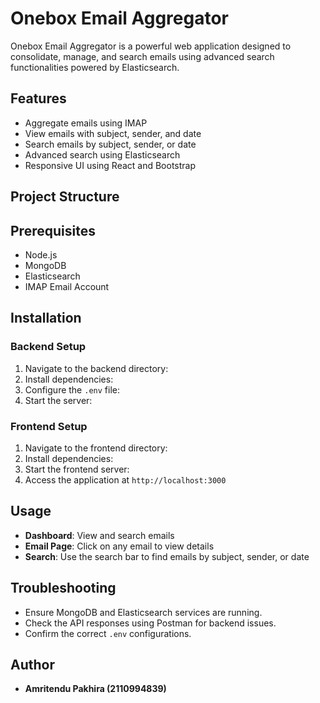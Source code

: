 # Onebox Email Aggregator

Onebox Email Aggregator is a powerful web application designed to consolidate, manage, and search emails using advanced search functionalities powered by Elasticsearch.

## Features

- Aggregate emails using IMAP
- View emails with subject, sender, and date
- Search emails by subject, sender, or date
- Advanced search using Elasticsearch
- Responsive UI using React and Bootstrap

## Project Structure

## Prerequisites

- Node.js
- MongoDB
- Elasticsearch
- IMAP Email Account

## Installation

### Backend Setup

1. Navigate to the backend directory:
2. Install dependencies:
3. Configure the `.env` file:
4. Start the server:

### Frontend Setup

1. Navigate to the frontend directory:
2. Install dependencies:
3. Start the frontend server:
4. Access the application at `http://localhost:3000`

## Usage

- **Dashboard**: View and search emails
- **Email Page**: Click on any email to view details
- **Search**: Use the search bar to find emails by subject, sender, or date

## Troubleshooting

- Ensure MongoDB and Elasticsearch services are running.
- Check the API responses using Postman for backend issues.
- Confirm the correct `.env` configurations.

## Author

- **Amritendu Pakhira (2110994839)**


